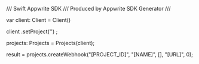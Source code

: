 /// Swift Appwrite SDK
/// Produced by Appwrite SDK Generator
///

var client: Client = Client()

client
    .setProject('')
;

projects: Projects =  Projects(client);

result = projects.createWebhook("[PROJECT_ID]", "[NAME]", [], "[URL]", 0);
